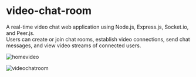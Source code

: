 # video-chat-room
A real-time video chat web application using Node.js, Express.js, Socket.io, and Peer.js.  
Users can create or join chat rooms, establish video connections, send chat messages, and view video streams of connected users.

![homevideo](https://github.com/SagiHalevy/video-chat-room/assets/92096601/868901c0-0701-4d39-8916-5b716186392f)

![videochatroom](https://github.com/SagiHalevy/video-chat-room/assets/92096601/02ab68af-1c4d-4b28-969e-9a3408a6a768)

